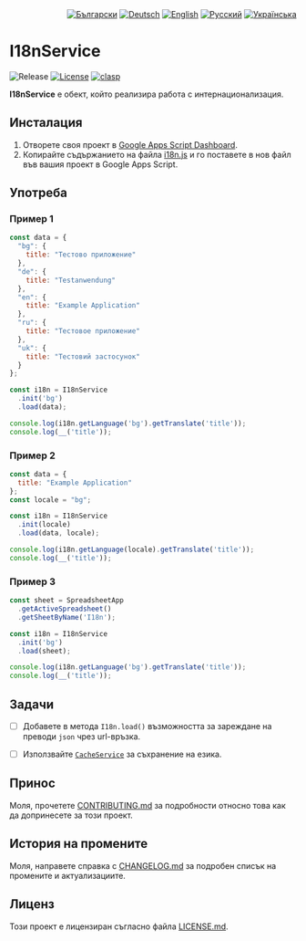<div id="locales" align="right">
  <a href="../bg/README.md"><img src="https://img.shields.io/badge/BG-blue?style=flat" alt="Български"></a>
  <a href="../de/README.md"><img src="https://img.shields.io/badge/DE-grey?style=flat" alt="Deutsch"></a>
  <a href="../en/README.md"><img src="https://img.shields.io/badge/EN-grey?style=flat" alt="English"></a>
  <a href="../ru/README.md"><img src="https://img.shields.io/badge/RU-grey?style=flat" alt="Русский"></a>
  <a href="../uk/README.md"><img src="https://img.shields.io/badge/UK-grey?style=flat" alt="Українська"></a>
</div>


# I18nService

<div id="badges" align="left">
  <img src="https://img.shields.io/github/v/release/MaksymStoianov/I18nService" alt="Release">
  <a href="LICENSE.md"><img src="https://img.shields.io/github/license/MaksymStoianov/I18nService" alt="License"></a>
  <a href="https://github.com/google/clasp"><img src="https://img.shields.io/badge/built%20with-clasp-4285f4.svg" alt="clasp"></a>
</div>

**I18nService** е обект, който реализира работа с интернационализация.


## Инсталация

1. Отворете своя проект в [Google Apps Script Dashboard](https://script.google.com/).
2. Копирайте съдържанието на файла [i18n.js](../../src/i18n.js) и го поставете в нов файл във вашия проект в Google Apps Script.


## Употреба

### Пример 1

```javascript
const data = {
  "bg": {
    title: "Тестово приложение"
  },
  "de": {
    title: "Testanwendung"
  },
  "en": {
    title: "Example Application"
  },
  "ru": {
    title: "Тестовое приложение"
  },
  "uk": {
    title: "Тестовий застосунок"
  }
};

const i18n = I18nService
  .init('bg')
  .load(data);

console.log(i18n.getLanguage('bg').getTranslate('title'));
console.log(__('title'));
```

### Пример 2

```javascript
const data = {
  title: "Example Application"
};
const locale = "bg";

const i18n = I18nService
  .init(locale)
  .load(data, locale);

console.log(i18n.getLanguage(locale).getTranslate('title'));
console.log(__('title'));
```

### Пример 3

```javascript
const sheet = SpreadsheetApp
  .getActiveSpreadsheet()
  .getSheetByName('I18n');

const i18n = I18nService
  .init('bg')
  .load(sheet);

console.log(i18n.getLanguage('bg').getTranslate('title'));
console.log(__('title'));
```


## Задачи

- [ ] Добавете в метода `I18n.load()` възможността за зареждане на преводи `json` чрез url-връзка.
- [ ] Използвайте [`CacheService`](https://developers.google.com/apps-script/reference/cache) за съхранение на езика.


## Принос

Моля, прочетете [CONTRIBUTING.md](CONTRIBUTING.md) за подробности относно това как да допринесете за този проект.


## История на промените

Моля, направете справка с [CHANGELOG.md](CHANGELOG.md) за подробен списък на промените и актуализациите.


## Лиценз

Този проект е лицензиран съгласно файла [LICENSE.md](LICENSE.md).